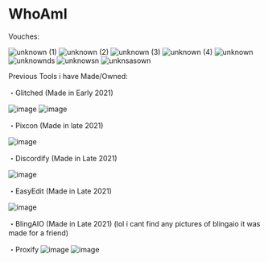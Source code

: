 # WhoAmI

Vouches:

![unknown (1)](https://github.com/B8INYAA/WhoAmI/assets/117551519/0195dee3-8876-4919-875a-8eb9a5555775)
![unknown (2)](https://github.com/B8INYAA/WhoAmI/assets/117551519/14aaf9e2-c265-40d1-aefc-04b488f37dd9)
![unknown (3)](https://github.com/B8INYAA/WhoAmI/assets/117551519/1540f3e2-37aa-4624-9db4-4cd5df45ab17)
![unknown (4)](https://github.com/B8INYAA/WhoAmI/assets/117551519/26bbe031-04f9-48c6-933c-2f5a50460e6c)
![unknown](https://github.com/B8INYAA/WhoAmI/assets/117551519/10c1ba98-1359-408e-a411-d23225465b25)
![unknownds](https://github.com/B8INYAA/WhoAmI/assets/117551519/44dd7a7f-9836-4a61-a5f8-53638e61e265)
![unknowsn](https://github.com/B8INYAA/WhoAmI/assets/117551519/da2d79fe-3b50-46cf-82fd-da567b7d03cf)
![unknsasown](https://github.com/B8INYAA/WhoAmI/assets/117551519/54335565-5a69-41f0-9d6b-8ba25106fbc9)

Previous Tools i have Made/Owned:

・Glitched (Made in Early 2021)

![image](https://github.com/B8INYAA/WhoAmI/assets/117551519/1ced4cf1-042d-4e71-8d9f-e3bd72540750)
![image](https://github.com/B8INYAA/WhoAmI/assets/117551519/3402d8b4-147a-4ae7-b932-a7ac6f94dc87)

・Pixcon (Made in late 2021)

![image](https://github.com/B8INYAA/WhoAmI/assets/117551519/524a9810-fcfe-480c-a0ab-66d79288e359)

・Discordify (Made in Late 2021)

![image](https://github.com/B8INYAA/WhoAmI/assets/117551519/804c0b0e-e9de-4bc4-90e6-c6900cc0cadb)

・EasyEdit (Made in Late 2021)

![image](https://github.com/B8INYAA/WhoAmI/assets/117551519/126c498c-4a29-44c2-be40-0626c5bb5ed6)

・BlingAIO (Made in Late 2021) (lol i cant find any pictures of blingaio it was made for a friend)

・Proxify
![image](https://github.com/B8INYAA/WhoAmI/assets/117551519/282f7c2b-e4e0-4324-ae6c-c60c2ae73a95)
![image](https://github.com/B8INYAA/WhoAmI/assets/117551519/81c6fb77-a58c-420c-b143-ce9ec60be481)
